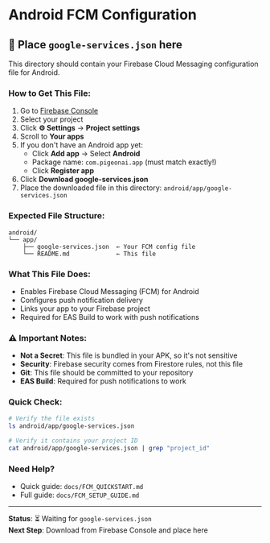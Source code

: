 # Android FCM Configuration

## 📱 Place `google-services.json` here

This directory should contain your Firebase Cloud Messaging configuration file for Android.

### How to Get This File:

1. Go to [Firebase Console](https://console.firebase.google.com/)
2. Select your project
3. Click **⚙️ Settings** → **Project settings**
4. Scroll to **Your apps**
5. If you don't have an Android app yet:
   - Click **Add app** → Select **Android**
   - Package name: `com.pigeonai.app` (must match exactly!)
   - Click **Register app**
6. Click **Download google-services.json**
7. Place the downloaded file in this directory: `android/app/google-services.json`

### Expected File Structure:

```
android/
└── app/
    ├── google-services.json  ← Your FCM config file
    └── README.md             ← This file
```

### What This File Does:

- Enables Firebase Cloud Messaging (FCM) for Android
- Configures push notification delivery
- Links your app to your Firebase project
- Required for EAS Build to work with push notifications

### ⚠️ Important Notes:

- **Not a Secret**: This file is bundled in your APK, so it's not sensitive
- **Security**: Firebase security comes from Firestore rules, not this file
- **Git**: This file should be committed to your repository
- **EAS Build**: Required for push notifications to work

### Quick Check:

```bash
# Verify the file exists
ls android/app/google-services.json

# Verify it contains your project ID
cat android/app/google-services.json | grep "project_id"
```

### Need Help?

- Quick guide: `docs/FCM_QUICKSTART.md`
- Full guide: `docs/FCM_SETUP_GUIDE.md`

---

**Status**: ⏳ Waiting for `google-services.json`  
**Next Step**: Download from Firebase Console and place here

